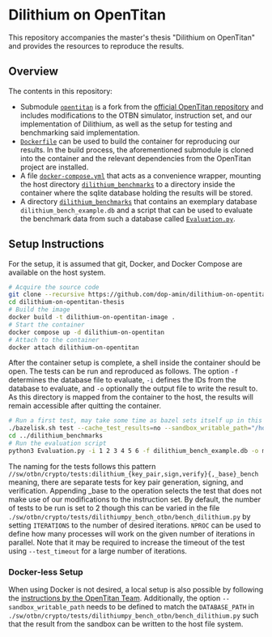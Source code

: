# Dilithium on OpenTitan

This repository accompanies the master's thesis "Dilithium on OpenTitan" and
provides the resources to reproduce the results.

## Overview

The contents in this repository:
- Submodule
  [`opentitan`](https://github.com/dop-amin/opentitan/tree/43ff969b418e36f4e977e0d722a176e35238fea9)
  is a fork from the [official OpenTitan
  repository](https://github.com/lowRISC/opentitan) and includes modifications
  to the OTBN simulator, instruction set, and our implementation of Dilithium,
  as well as the setup for testing and benchmarking said implementation.
- [`Dockerfile`](https://github.com/dop-amin/dilithium-on-opentitan-thesis/blob/main/Dockerfile)
  can be used to build the container for reproducing our results. In the build
  process, the aforementioned submodule is cloned into the container and the
  relevant dependencies from the OpenTitan project are installed.
- A file
  [`docker-compose.yml`](https://github.com/dop-amin/dilithium-on-opentitan-thesis/blob/main/docker-compose.yml)
  that acts as a convenience wrapper, mounting the host directory
  [`dilithium_benchmarks`](https://github.com/dop-amin/dilithium-on-opentitan-thesis/tree/main/dilithium_benchmarks)
  to a directory inside the container where the sqlite database holding the
  results will be stored.
- A directory
    [`dilithium_benchmarks`](https://github.com/dop-amin/dilithium-on-opentitan-thesis/tree/main/dilithium_benchmarks)
    that contains an exemplary database `dilithium_bench_example.db` and a
    script that can be used to evaluate the benchmark data from such a database
    called
    [`Evaluation.py`](https://github.com/dop-amin/dilithium-on-opentitan-thesis/blob/main/dilithium_benchmarks/Evaluation.py).

## Setup Instructions

For the setup, it is assumed that git, Docker, and Docker Compose are available
on the host system.

```bash
# Acquire the source code
git clone --recursive https://github.com/dop-amin/dilithium-on-opentitan-thesis.git
cd dilithium-on-opentitan-thesis
# Build the image
docker build -t dilithium-on-opentitan-image .
# Start the container 
docker compose up -d dilithium-on-opentitan
# Attach to the container
docker attach dilithium-on-opentitan
```

After the container setup is complete, a shell inside the container should be
open. The tests can be run and reproduced as follows. The option `-f` determines
the database file to evaluate, `-i` defines the IDs from the database to evaluate,
and `-o` optionally the output file to write the result to. As this directory is
mapped from the container to the host, the results will remain accessible after
quitting the container.

```bash
# Run a first test, may take some time as bazel sets itself up in this step (inside the Docker container's shell)
./bazelisk.sh test --cache_test_results=no --sandbox_writable_path="/home/ubuntu/dilithium_benchmarks" //sw/otbn/crypto/tests:dilithium_key_pair_bench
cd ../dilithium_benchmarks
# Run the evaluation script
python3 Evaluation.py -i 1 2 3 4 5 6 -f dilithium_bench_example.db -o my_result.txt
```

The naming for the tests follows this pattern
`//sw/otbn/crypto/tests:dilithium_{key_pair,sign,verify}{,_base}_bench` meaning,
there are separate tests for key pair generation, signing, and verification.
Appending _base to the operation selects the test that does not make use of our
modifications to the instruction set. By default, the number of tests to be run
is set to 2 though this can be varied in the file
`./sw/otbn/crypto/tests/dilithiumpy_bench_otbn/bench_dilithium.py` by setting
`ITERATIONS` to the number of desired iterations. `NPROC` can be used to define
how many processes will work on the given number of iterations in parallel. Note
that it may be required to increase the timeout of the test using
`--test_timeout` for a large number of iterations.

### Docker-less Setup

When using Docker is not desired, a local setup is also possible by following
the [instructions by the OpenTitan
Team](https://opentitan.org/book/doc/getting_started/index.html). Additionally,
the option `--sandbox_writable_path` needs to be defined to match the
`DATABASE_PATH` in
`./sw/otbn/crypto/tests/dilithiumpy_bench_otbn/bench_dilithium.py` such that the
result from the sandbox can be written to the host file system.